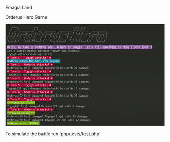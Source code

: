 Emagia Land

Orderus Hero Game

![alt text](demo.png)

To simulate the battle run 'php/tests/test.php'